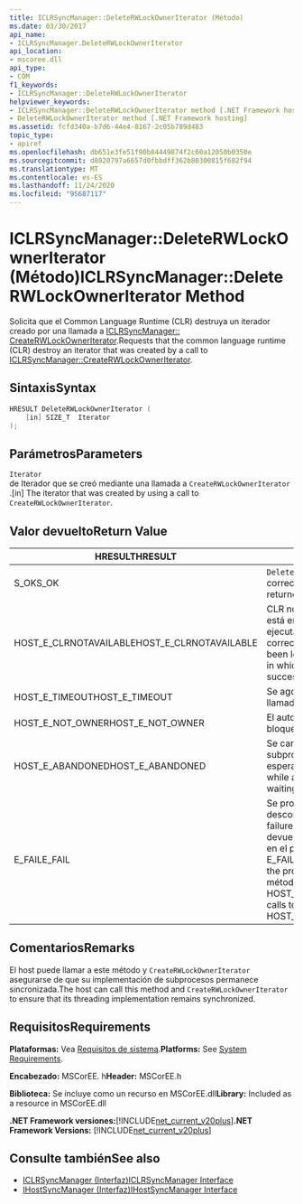 ```yaml
---
title: ICLRSyncManager::DeleteRWLockOwnerIterator (Método)
ms.date: 03/30/2017
api_name:
- ICLRSyncManager.DeleteRWLockOwnerIterator
api_location:
- mscoree.dll
api_type:
- COM
f1_keywords:
- ICLRSyncManager::DeleteRWLockOwnerIterator
helpviewer_keywords:
- ICLRSyncManager::DeleteRWLockOwnerIterator method [.NET Framework hosting]
- DeleteRWLockOwnerIterator method [.NET Framework hosting]
ms.assetid: fcfd340a-b7d6-44e4-8167-2c05b789d483
topic_type:
- apiref
ms.openlocfilehash: db651e3fe51f90b84449874f2c60a12050b0350e
ms.sourcegitcommit: d8020797a6657d0fbbdff362b80300815f682f94
ms.translationtype: MT
ms.contentlocale: es-ES
ms.lasthandoff: 11/24/2020
ms.locfileid: "95687117"
---
```

# <a name="iclrsyncmanagerdeleterwlockowneriterator-method"></a><span data-ttu-id="a18ae-102">ICLRSyncManager::DeleteRWLockOwnerIterator (Método)</span><span class="sxs-lookup"><span data-stu-id="a18ae-102">ICLRSyncManager::DeleteRWLockOwnerIterator Method</span></span>

<span data-ttu-id="a18ae-103">Solicita que el Common Language Runtime (CLR) destruya un iterador creado por una llamada a [ICLRSyncManager:: CreateRWLockOwnerIterator](iclrsyncmanager-createrwlockowneriterator-method.md).</span><span class="sxs-lookup"><span data-stu-id="a18ae-103">Requests that the common language runtime (CLR) destroy an iterator that was created by a call to [ICLRSyncManager::CreateRWLockOwnerIterator](iclrsyncmanager-createrwlockowneriterator-method.md).</span></span>  
  
## <a name="syntax"></a><span data-ttu-id="a18ae-104">Sintaxis</span><span class="sxs-lookup"><span data-stu-id="a18ae-104">Syntax</span></span>  
  
```cpp  
HRESULT DeleteRWLockOwnerIterator (  
    [in] SIZE_T  Iterator  
);  
```  
  
## <a name="parameters"></a><span data-ttu-id="a18ae-105">Parámetros</span><span class="sxs-lookup"><span data-stu-id="a18ae-105">Parameters</span></span>  

 `Iterator`  
 <span data-ttu-id="a18ae-106">de Iterador que se creó mediante una llamada a `CreateRWLockOwnerIterator` .</span><span class="sxs-lookup"><span data-stu-id="a18ae-106">[in] The iterator that was created by using a call to `CreateRWLockOwnerIterator`.</span></span>  
  
## <a name="return-value"></a><span data-ttu-id="a18ae-107">Valor devuelto</span><span class="sxs-lookup"><span data-stu-id="a18ae-107">Return Value</span></span>  
  
|<span data-ttu-id="a18ae-108">HRESULT</span><span class="sxs-lookup"><span data-stu-id="a18ae-108">HRESULT</span></span>|<span data-ttu-id="a18ae-109">Descripción</span><span class="sxs-lookup"><span data-stu-id="a18ae-109">Description</span></span>|  
|-------------|-----------------|  
|<span data-ttu-id="a18ae-110">S_OK</span><span class="sxs-lookup"><span data-stu-id="a18ae-110">S_OK</span></span>|<span data-ttu-id="a18ae-111">`DeleteRWLockOwnerIterator` se devolvió correctamente.</span><span class="sxs-lookup"><span data-stu-id="a18ae-111">`DeleteRWLockOwnerIterator` returned successfully.</span></span>|  
|<span data-ttu-id="a18ae-112">HOST_E_CLRNOTAVAILABLE</span><span class="sxs-lookup"><span data-stu-id="a18ae-112">HOST_E_CLRNOTAVAILABLE</span></span>|<span data-ttu-id="a18ae-113">CLR no se ha cargado en un proceso o está en un estado en el que no puede ejecutar código administrado o procesar correctamente la llamada.</span><span class="sxs-lookup"><span data-stu-id="a18ae-113">The CLR has not been loaded into a process, or is in a state in which it cannot run managed code or successfully process the call.</span></span>|  
|<span data-ttu-id="a18ae-114">HOST_E_TIMEOUT</span><span class="sxs-lookup"><span data-stu-id="a18ae-114">HOST_E_TIMEOUT</span></span>|<span data-ttu-id="a18ae-115">Se agotó el tiempo de espera de la llamada.</span><span class="sxs-lookup"><span data-stu-id="a18ae-115">The call timed out.</span></span>|  
|<span data-ttu-id="a18ae-116">HOST_E_NOT_OWNER</span><span class="sxs-lookup"><span data-stu-id="a18ae-116">HOST_E_NOT_OWNER</span></span>|<span data-ttu-id="a18ae-117">El autor de la llamada no posee el bloqueo.</span><span class="sxs-lookup"><span data-stu-id="a18ae-117">The caller does not own the lock.</span></span>|  
|<span data-ttu-id="a18ae-118">HOST_E_ABANDONED</span><span class="sxs-lookup"><span data-stu-id="a18ae-118">HOST_E_ABANDONED</span></span>|<span data-ttu-id="a18ae-119">Se canceló un evento mientras un subproceso o fibra bloqueados estaba esperando en él.</span><span class="sxs-lookup"><span data-stu-id="a18ae-119">An event was canceled while a blocked thread or fiber was waiting on it.</span></span>|  
|<span data-ttu-id="a18ae-120">E_FAIL</span><span class="sxs-lookup"><span data-stu-id="a18ae-120">E_FAIL</span></span>|<span data-ttu-id="a18ae-121">Se produjo un error grave desconocido.</span><span class="sxs-lookup"><span data-stu-id="a18ae-121">An unknown catastrophic failure occurred.</span></span> <span data-ttu-id="a18ae-122">Cuando un método devuelve E_FAIL, CLR ya no se puede usar en el proceso.</span><span class="sxs-lookup"><span data-stu-id="a18ae-122">When a method returns E_FAIL, the CLR is no longer usable within the process.</span></span> <span data-ttu-id="a18ae-123">Las llamadas subsiguientes a métodos de hospedaje devuelven HOST_E_CLRNOTAVAILABLE.</span><span class="sxs-lookup"><span data-stu-id="a18ae-123">Subsequent calls to hosting methods return HOST_E_CLRNOTAVAILABLE.</span></span>|  
  
## <a name="remarks"></a><span data-ttu-id="a18ae-124">Comentarios</span><span class="sxs-lookup"><span data-stu-id="a18ae-124">Remarks</span></span>  

 <span data-ttu-id="a18ae-125">El host puede llamar a este método y `CreateRWLockOwnerIterator` asegurarse de que su implementación de subprocesos permanece sincronizada.</span><span class="sxs-lookup"><span data-stu-id="a18ae-125">The host can call this method and `CreateRWLockOwnerIterator` to ensure that its threading implementation remains synchronized.</span></span>  
  
## <a name="requirements"></a><span data-ttu-id="a18ae-126">Requisitos</span><span class="sxs-lookup"><span data-stu-id="a18ae-126">Requirements</span></span>  

 <span data-ttu-id="a18ae-127">**Plataformas:** Vea [Requisitos de sistema](../../get-started/system-requirements.md).</span><span class="sxs-lookup"><span data-stu-id="a18ae-127">**Platforms:** See [System Requirements](../../get-started/system-requirements.md).</span></span>  
  
 <span data-ttu-id="a18ae-128">**Encabezado:** MSCorEE. h</span><span class="sxs-lookup"><span data-stu-id="a18ae-128">**Header:** MSCorEE.h</span></span>  
  
 <span data-ttu-id="a18ae-129">**Biblioteca:** Se incluye como un recurso en MSCorEE.dll</span><span class="sxs-lookup"><span data-stu-id="a18ae-129">**Library:** Included as a resource in MSCorEE.dll</span></span>  
  
 <span data-ttu-id="a18ae-130">**.NET Framework versiones:**[!INCLUDE[net_current_v20plus](../../../../includes/net-current-v20plus-md.md)]</span><span class="sxs-lookup"><span data-stu-id="a18ae-130">**.NET Framework Versions:** [!INCLUDE[net_current_v20plus](../../../../includes/net-current-v20plus-md.md)]</span></span>  
  
## <a name="see-also"></a><span data-ttu-id="a18ae-131">Consulte también</span><span class="sxs-lookup"><span data-stu-id="a18ae-131">See also</span></span>

- [<span data-ttu-id="a18ae-132">ICLRSyncManager (Interfaz)</span><span class="sxs-lookup"><span data-stu-id="a18ae-132">ICLRSyncManager Interface</span></span>](iclrsyncmanager-interface.md)
- [<span data-ttu-id="a18ae-133">IHostSyncManager (Interfaz)</span><span class="sxs-lookup"><span data-stu-id="a18ae-133">IHostSyncManager Interface</span></span>](ihostsyncmanager-interface.md)
